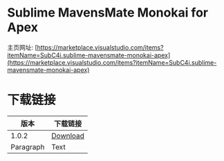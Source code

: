 # Sublime MavensMate Monokai for Apex
主页网址: [https://marketplace.visualstudio.com/items?itemName=SubC4i.sublime-mavensmate-monokai-apex](https://marketplace.visualstudio.com/items?itemName=SubC4i.sublime-mavensmate-monokai-apex)

# 下载链接

| 版本      | 下载链接 |
| ----------- | ----------- |
| 1.0.2    | [Download](https://marketplace.visualstudio.com/_apis/public/gallery/publishers/SubC4i/vsextensions/sublime-mavensmate-monokai-apex/1.0.2/vspackage)    |
| Paragraph   | Text        |